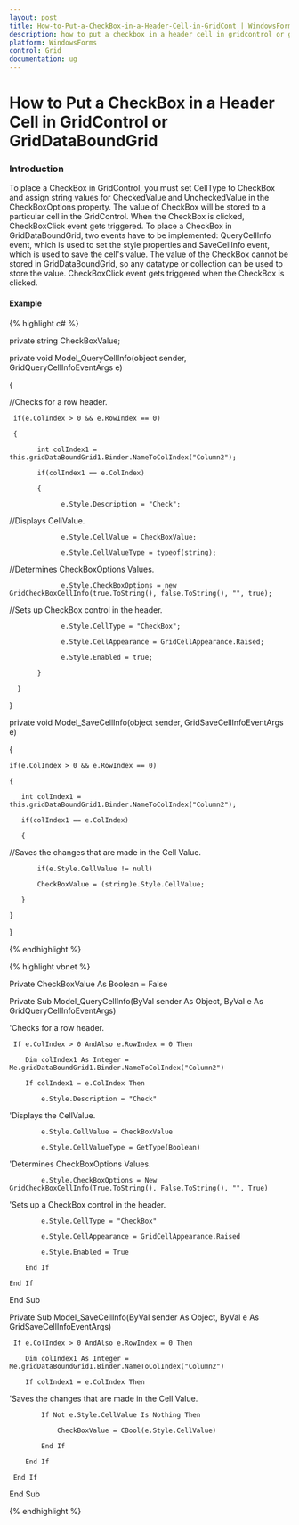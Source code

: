 ```yaml
---
layout: post
title: How-to-Put-a-CheckBox-in-a-Header-Cell-in-GridCont | WindowsForms | Syncfusion
description: how to put a checkbox in a header cell in gridcontrol or griddataboundgrid
platform: WindowsForms
control: Grid
documentation: ug
---
```


# How to Put a CheckBox in a Header Cell in GridControl or GridDataBoundGrid

### Introduction

To place a CheckBox in GridControl, you must set CellType to CheckBox and assign string values for CheckedValue and UncheckedValue in the CheckBoxOptions property. The value of CheckBox will be stored to a particular cell in the GridControl. When the CheckBox is clicked, CheckBoxClick event gets triggered. To place a CheckBox in GridDataBoundGrid, two events have to be implemented: QueryCellInfo event, which is used to set the style properties and SaveCellInfo event, which is used to save the cell's value. The value of the CheckBox cannot be stored in GridDataBoundGrid, so any datatype or collection can be used to store the value. CheckBoxClick event gets triggered when the CheckBox is clicked.

#### Example

{% highlight c# %}



private string CheckBoxValue;



private void Model_QueryCellInfo(object sender, GridQueryCellInfoEventArgs e)

{

//Checks for a row header.

     if(e.ColIndex > 0 && e.RowIndex == 0)

     {

           int colIndex1 = this.gridDataBoundGrid1.Binder.NameToColIndex("Column2");

           if(colIndex1 == e.ColIndex)

           {

                 e.Style.Description = "Check";



//Displays CellValue.

                 e.Style.CellValue = CheckBoxValue;

                 e.Style.CellValueType = typeof(string);



//Determines CheckBoxOptions Values.

                 e.Style.CheckBoxOptions = new GridCheckBoxCellInfo(true.ToString(), false.ToString(), "", true);



//Sets up CheckBox control in the header.

                 e.Style.CellType = "CheckBox";

                 e.Style.CellAppearance = GridCellAppearance.Raised;

                 e.Style.Enabled = true;

           }

      }

}

private void Model_SaveCellInfo(object sender, GridSaveCellInfoEventArgs e)

{

    if(e.ColIndex > 0 && e.RowIndex == 0)

    {

       int colIndex1 = this.gridDataBoundGrid1.Binder.NameToColIndex("Column2");

       if(colIndex1 == e.ColIndex)

       {

//Saves the changes that are made in the Cell Value.

           if(e.Style.CellValue != null)

           CheckBoxValue = (string)e.Style.CellValue;

       }

    }

}


{% endhighlight %}

{% highlight vbnet %}



Private CheckBoxValue As Boolean = False

Private Sub Model_QueryCellInfo(ByVal sender As Object, ByVal e As GridQueryCellInfoEventArgs)



'Checks for a row header.

     If e.ColIndex > 0 AndAlso e.RowIndex = 0 Then

        Dim colIndex1 As Integer = Me.gridDataBoundGrid1.Binder.NameToColIndex("Column2")

        If colIndex1 = e.ColIndex Then

            e.Style.Description = "Check"



'Displays the CellValue.

            e.Style.CellValue = CheckBoxValue

            e.Style.CellValueType = GetType(Boolean)



'Determines CheckBoxOptions Values.

            e.Style.CheckBoxOptions = New GridCheckBoxCellInfo(True.ToString(), False.ToString(), "", True) 



'Sets up a CheckBox control in the header.

            e.Style.CellType = "CheckBox"

            e.Style.CellAppearance = GridCellAppearance.Raised

            e.Style.Enabled = True

        End If

    End If

End Sub

Private Sub Model_SaveCellInfo(ByVal sender As Object, ByVal e As GridSaveCellInfoEventArgs)

     If e.ColIndex > 0 AndAlso e.RowIndex = 0 Then

        Dim colIndex1 As Integer = Me.gridDataBoundGrid1.Binder.NameToColIndex("Column2")

        If colIndex1 = e.ColIndex Then



'Saves the changes that are made in the Cell Value.

            If Not e.Style.CellValue Is Nothing Then

                CheckBoxValue = CBool(e.Style.CellValue)

            End If

        End If

     End If

End Sub



{% endhighlight %}
